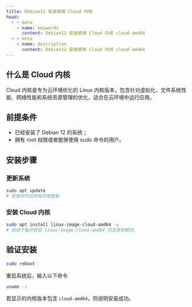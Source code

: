 ```yaml
---
title: Debian12 安装使用 Cloud 内核
head:
  - - meta
    - name: keywords
      content: Debian12 安装使用 Cloud 内核 cloud-amd64
  - - meta
    - name: description
      content: Debian12 安装使用 Cloud 内核 cloud-amd64
---
```


## 什么是 Cloud 内核

Cloud 内核是专为云环境优化的 Linux 内核版本，包含针对虚拟化、文件系统性能、网络性能和系统资源管理的优化，适合在云环境中运行应用。

## 前提条件

- 已经安装了 Debian 12 的系统；
- 拥有 root 权限或者能够使用 sudo 命令的用户。

## 安装步骤

### 更新系统

```sh
sudo apt update
# 检查并列出所有可用更新
```

### 安装 Cloud 内核

```sh
sudo apt install linux-image-cloud-amd64 -y
# 自动下载并安装 linux-image-cloud-amd64 包及其依赖项。
```

## 验证安装

```sh
sudo reboot
```

重启系统后，输入以下命令

```sh
uname -r
```

若显示的内核版本包含 `cloud-amd64`，则说明安装成功。
